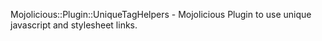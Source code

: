 Mojolicious::Plugin::UniqueTagHelpers - Mojolicious Plugin to use unique
javascript and stylesheet links.
